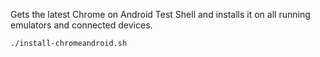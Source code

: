 Gets the latest Chrome on Android Test Shell and installs it on all running emulators and connected devices.

`./install-chromeandroid.sh`

